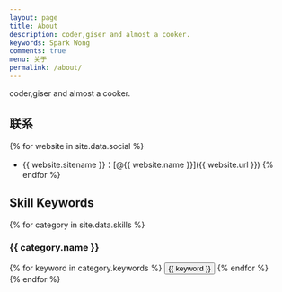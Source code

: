 ```yaml
---
layout: page
title: About
description: coder,giser and almost a cooker.
keywords: Spark Wong
comments: true
menu: 关于
permalink: /about/
---
```


coder,giser and almost a cooker.

## 联系

{% for website in site.data.social %}
* {{ website.sitename }}：[@{{ website.name }}]({{ website.url }})
{% endfor %}

## Skill Keywords

{% for category in site.data.skills %}
### {{ category.name }}
<div class="btn-inline">
{% for keyword in category.keywords %}
<button class="btn btn-outline" type="button">{{ keyword }}</button>
{% endfor %}
</div>
{% endfor %}
